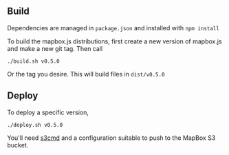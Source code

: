 ## Build

Dependencies are managed in `package.json` and installed with `npm install`

To build the mapbox.js distributions, first create a new version of mapbox.js and make a new git tag. Then call

    ./build.sh v0.5.0

Or the tag you desire. This will build files in `dist/v0.5.0`

## Deploy

To deploy a specific version,

    ./deploy.sh v0.5.0

You'll need [s3cmd](http://s3tools.org/s3cmd) and a configuration suitable to push to the MapBox S3 bucket.

